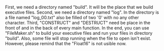 First, we need a directory named "build". It will be the place that we build executive files.
Second, we need a directory named "log". In the directory is a file named "log_00.txt" also be filled of two '0' with no any other character.
Third, "CONSTRUCT" and "DESTRUCT" need be place in the front of and in the back of every main function.
In the end, you can use "FileMaker.sh" to build your executive files and run your files in directory "build".
Also, some file will stop running when the file to open isn't exist.
However, please remind that the "Float16" is not usible now.
